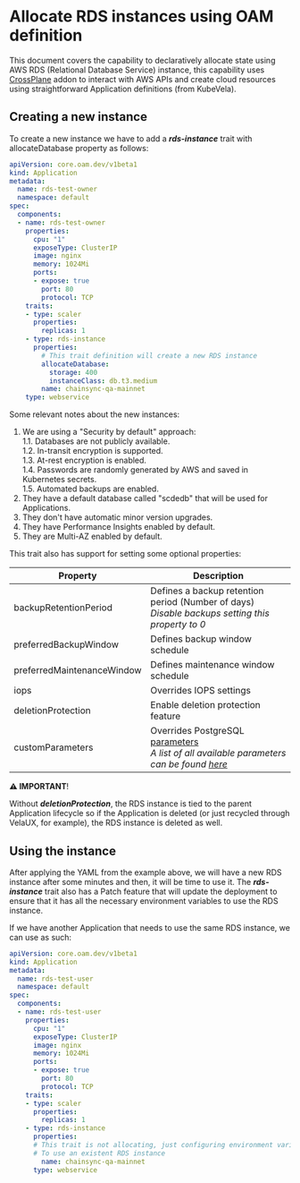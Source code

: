 Allocate RDS instances using OAM definition
===============

This document covers the capability to declaratively allocate state using AWS RDS (Relational Database Service) instance, this capability uses [CrossPlane](https://crossplane.io/) addon to interact with AWS APIs and create cloud resources using straightforward Application definitions (from KubeVela).


Creating a new instance
---------------

To create a new instance we have to add a ***rds-instance*** trait with allocateDatabase property as follows:

```yaml
apiVersion: core.oam.dev/v1beta1
kind: Application
metadata:
  name: rds-test-owner
  namespace: default
spec:
  components:
  - name: rds-test-owner
    properties:
      cpu: "1"
      exposeType: ClusterIP
      image: nginx
      memory: 1024Mi
      ports:
      - expose: true
        port: 80
        protocol: TCP
    traits:
    - type: scaler
      properties:
        replicas: 1
    - type: rds-instance
      properties:
        # This trait definition will create a new RDS instance
        allocateDatabase:
          storage: 400
          instanceClass: db.t3.medium
        name: chainsync-qa-mainnet
    type: webservice
```

Some relevant notes about the new instances:

1. We are using a "Security by default" approach:<br>
    1.1. Databases are not publicly available.<br>
    1.2. In-transit encryption is supported.<br>
    1.3. At-rest encryption is enabled.<br>
    1.4. Passwords are randomly generated by AWS and saved in Kubernetes secrets.<br>
    1.5. Automated backups are enabled.<br>
2. They have a default database called "scdedb" that will be used for Applications.
3. They don't have automatic minor version upgrades.
4. They have Performance Insights enabled by default.
5. They are Multi-AZ enabled by default.

This trait also has support for setting some optional properties:

| Property  |  Description  |
|---|---|
| backupRetentionPeriod | Defines a backup retention period (Number of days)<br>*Disable backups setting this property to 0*|
| preferredBackupWindow | Defines backup window schedule |
| preferredMaintenanceWindow | Defines maintenance window schedule |
| iops | Overrides IOPS settings |
| deletionProtection | Enable deletion protection feature |
| customParameters | Overrides PostgreSQL [parameters](https://docs.aws.amazon.com/AmazonRDS/latest/UserGuide/Appendix.PostgreSQL.CommonDBATasks.Parameters.html)<br>*A list of all available parameters can be found [here](https://docs.aws.amazon.com/AmazonRDS/latest/UserGuide/Appendix.PostgreSQL.CommonDBATasks.Parameters.html#Appendix.PostgreSQL.CommonDBATasks.Parameters.parameters-list)* |

**⚠️ IMPORTANT**!

Without ***deletionProtection***, the RDS instance is tied to the parent Application lifecycle so if the Application is deleted (or just recycled through VelaUX, for example), the RDS instance is deleted as well.


Using the instance
---------------

After applying the YAML from the example above, we will have a new RDS instance after some minutes and then, it will be time to use it. The ***rds-instance*** trait also has a Patch feature that will update the deployment to ensure that it has all the necessary environment variables to use the RDS instance.

If we have another Application that needs to use the same RDS instance, we can use as such:

```yaml
apiVersion: core.oam.dev/v1beta1
kind: Application
metadata:
  name: rds-test-user
  namespace: default
spec:
  components:
  - name: rds-test-user
    properties:
      cpu: "1"
      exposeType: ClusterIP
      image: nginx
      memory: 1024Mi
      ports:
      - expose: true
        port: 80
        protocol: TCP
    traits:
    - type: scaler
      properties:
        replicas: 1
    - type: rds-instance
      properties:
      # This trait is not allocating, just configuring environment variables
      # To use an existent RDS instance
        name: chainsync-qa-mainnet
      type: webservice
```


